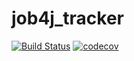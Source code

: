 # job4j_tracker
[![Build Status](https://travis-ci.com/MuratKunanbaev/job4j_tracker.svg?branch=master)](https://travis-ci.com/MuratKunanbaev/job4j_tracker)
[![codecov](https://codecov.io/gh/MuratKunanbaev/job4j_tracker/branch/master/graph/badge.svg?token=SOKX1BUUS6)](https://codecov.io/gh/MuratKunanbaev/job4j_tracker)